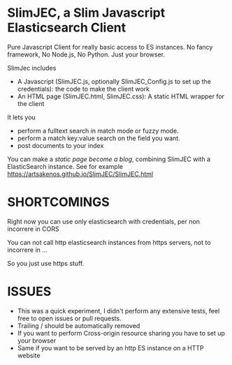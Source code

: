 
SlimJEC, a Slim Javascript Elasticsearch Client
===============================================
Pure Javascript Client for really basic access to ES instances.
No fancy framework, No Node.js, No Python. Just your browser.

SlimJec includes
* A Javascript (SlimJEC.js, optionally SlimJEC_Config.js to set up the credentials): the code to make the client work
* An HTML page (SlimJEC.html, SlimJEC.css): A static HTML wrapper for the client

It lets you
* perform a fulltext search in match mode or fuzzy mode.
* perform a match key:value search on the field you want.
* post documents to your index

You can make a *static page become a blog*, combining SlimJEC with a ElasticSearch instance.
See for example https://artsakenos.github.io/SlimJEC/SlimJEC.html


SHORTCOMINGS
============
Right now you can use only elasticsearch with credentials, per non incorrere in CORS

You can not call http elasticsearch instances from https servers, not to incorrere in ...

So you just use https stuff.

ISSUES
======
* This was a quick experiment, I didn't perform any extensive tests, feel free to open issues or pull requests.
* Trailing / should be automatically removed
* If you want to perform Cross-origin resource sharing you have to set up your browser
* Same if you want to be served by an http ES instance on a HTTP website

